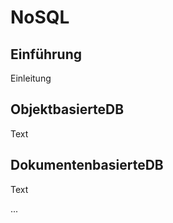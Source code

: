 # NoSQL

## Einführung

Einleitung

## ObjektbasierteDB

Text

## DokumentenbasierteDB

Text

...





